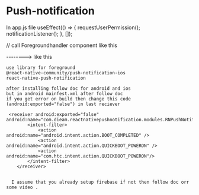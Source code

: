 # Push-notification

In app.js file 
  useEffect(() => {
    requestUserPermission();
    notificationListener();
  }, []);
  
  // call Foregroundhandler component like this
  
  <Provider store={store}>
      <NavigationContainer ref={navigationRef}>
        <SafeAreaProvider>
          <PersistGate persistor={persistor}>
            <ForegroundHandler /> --------> like this
            <AppView />
          </PersistGate>
        </SafeAreaProvider>
      </NavigationContainer>
    </Provider>
    
     
    use library for foreground
    @react-native-community/push-notification-ios
    react-native-push-notification
    
    after installing follow doc for android and ios 
    but in android mainfest.xml after follow doc
    if you get error on build then change this code (android:exported="false") in last reciever
    
     <receiver android:exported="false" android:name="com.dieam.reactnativepushnotification.modules.RNPushNotificationBootEventReceiver">
            <intent-filter>
                <action android:name="android.intent.action.BOOT_COMPLETED" />
                <action android:name="android.intent.action.QUICKBOOT_POWERON" />
                <action android:name="com.htc.intent.action.QUICKBOOT_POWERON"/>
            </intent-filter>
        </receiver>
        
        
      I assume that you already setup firebase if not then follow doc orr some video .
